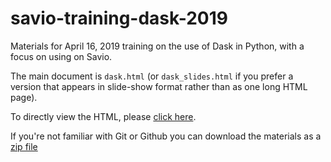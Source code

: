 # savio-training-dask-2019

Materials for April 16, 2019 training on the use of Dask in Python, with a focus on using on Savio.

The main document is `dask.html` (or `dask_slides.html` if you prefer a version that appears in slide-show format rather than as one long HTML page).

To directly view the HTML, please [click here](https://htmlpreview.github.io/?https://github.com/ucb-rit/savio-training-dask-2019/blob/master/dask-slides.html).

If you're not familiar with Git or Github you can download the materials as a [zip file](https://github.com/ucb-rit/savio-training-dask-2019/archive/master.zip)
